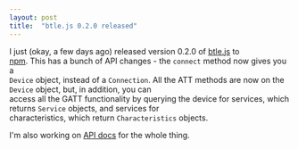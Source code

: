 ```yaml
---
layout: post
title:  "btle.js 0.2.0 released"
---
```


I just (okay, a few days ago) released version 0.2.0 of
[btle.js](https://github.com/jacklund/btle.js) to\
[npm](https://npmjs.org/package/btle.js). This has a bunch of API
changes - the `connect` method now gives you a\
`Device` object, instead of a `Connection`. All the ATT methods are now
on the `Device` object, but, in addition, you can\
access all the GATT functionality by querying the device for services,
which returns `Service` objects, and services for\
characteristics, which return `Characteristics` objects.

I\'m also working on [API
docs](https://github.com/jacklund/btle.js/wiki/API-Docs) for the whole
thing.
